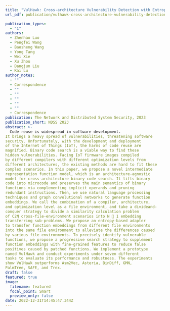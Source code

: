 ```yaml
---
title: "VulHawk: Cross-architecture Vulnerability Detection with Entropy-based Binary Code Search"
url_pdf: publication/vulhawk-cross-architecture-vulnerability-detection-with-entropy-based-binary-code-search/VulHawk.pdf

publication_types:
  - "1"
authors:
  - Zhenhao Luo
  - Pengfei Wang
  - Baosheng Wang
  - Yong Tang
  - Wei Xie
  - Xu Zhou
  - Dangjun Liu
  - Kai Lu
author_notes:
  - ""
  - Correspondence
  - ""
  - ""
  - ""
  - ""
  - ""
  - Correspondence
publication: The Network and Distributed System Security, 2023
publication_short: NDSS 2023
abstract: >-
  Code reuse is widespread in software development.
It brings a heavy spread of vulnerabilities, threatening software
security. Unfortunately, with the development and deployment
of the Internet of Things (IoT), the harms of code reuse are
magnified. Binary code search is a viable way to find these
hidden vulnerabilities. Facing IoT firmware images compiled
by different compilers with different optimization levels from
different architectures, the existing methods are hard to fit these
complex scenarios. In this paper, we propose a novel intermediate
representation function model, which is an architecture-agnostic
model for cross-architecture binary code search. It lifts binary
code into microcode and preserves the main semantics of binary
functions via complementing implicit operands and pruning
redundant instructions. Then, we use natural language processing
techniques and graph convolutional networks to generate function
embeddings. We call the combination of a compiler, architecture,
and optimization level as a file environment, and take a divideand-
conquer strategy to divide a similarity calculation problem
of C2N cross-file-environment scenarios into N 􀀀 1 embedding
transferring sub-problems. We propose an entropy-based adapter
to transfer function embeddings from different file environments
into the same file environment to alleviate the differences caused
by various file environments. To precisely identify vulnerable
functions, we propose a progressive search strategy to supplement
function embeddings with fine-grained features to reduce false
positives caused by patched functions. We implement a prototype
named VulHawk and conduct experiments under seven different
tasks to evaluate its performance and robustness. The experiments
show VulHawk outperforms Asm2Vec, Asteria, BinDiff, GMN,
PalmTree, SAFE, and Trex.
draft: false
featured: true
image:
  filename: featured
  focal_point: Smart
  preview_only: false
date: 2022-12-31T14:45:47.344Z
---
```

